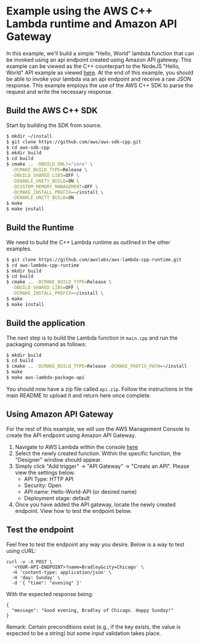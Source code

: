 # Example using the AWS C++ Lambda runtime and Amazon API Gateway

In this example, we'll build a simple "Hello, World" lambda function that can be invoked using an api endpoint created using Amazon API gateway. This example can be viewed as the C++ counterpart to the NodeJS "Hello, World" API example as viewed [here](https://docs.aws.amazon.com/apigateway/latest/developerguide/api-gateway-create-api-as-simple-proxy-for-lambda.html). At the end of this example, you should be able to invoke your lambda via an api endpoint and receive a raw JSON response. This example employs the use of the AWS C++ SDK to parse the request and write the necessary response. 
 
## Build the AWS C++ SDK
Start by building the SDK from source.

```bash
$ mkdir ~/install
$ git clone https://github.com/aws/aws-sdk-cpp.git
$ cd aws-sdk-cpp
$ mkdir build
$ cd build
$ cmake .. -DBUILD_ONLY="core" \
  -DCMAKE_BUILD_TYPE=Release \
  -DBUILD_SHARED_LIBS=OFF \
  -DENABLE_UNITY_BUILD=ON \
  -DCUSTOM_MEMORY_MANAGEMENT=OFF \
  -DCMAKE_INSTALL_PREFIX=~/install \
  -DENABLE_UNITY_BUILD=ON
$ make
$ make install
```

## Build the Runtime
We need to build the C++ Lambda runtime as outlined in the other examples.

```bash
$ git clone https://github.com/awslabs/aws-lambda-cpp-runtime.git
$ cd aws-lambda-cpp-runtime
$ mkdir build
$ cd build
$ cmake .. -DCMAKE_BUILD_TYPE=Release \
  -DBUILD_SHARED_LIBS=OFF \
  -DCMAKE_INSTALL_PREFIX=~/install \
$ make
$ make install
```

## Build the application
The next step is to build the Lambda function in `main.cpp` and run the packaging command as follows:

```bash
$ mkdir build
$ cd build
$ cmake .. -DCMAKE_BUILD_TYPE=Release -DCMAKE_PREFIX_PATH=~/install
$ make
$ make aws-lambda-package-api
```

You should now have a zip file called `api.zip`. Follow the instructions in the main README to upload it and return here once complete.

## Using Amazon API Gateway 
For the rest of this example, we will use the AWS Management Console to create the API endpoint using Amazon API Gateway.

1. Navigate to AWS Lambda within the console [here](https://console.aws.amazon.com/lambda/home)   
1. Select the newly created function. Within the specific function, the "Designer" window should appear.   
1. Simply click "Add trigger" -> "API Gateway" -> "Create an API". Please view the settings below.
   * API Type: HTTP API
   * Security: Open
   * API name: Hello-World-API (or desired name)
   * Deployment stage: default
1. Once you have added the API gateway, locate the newly created endpoint. View how to test the endpoint below.

## Test the endpoint
Feel free to test the endpoint any way you desire. Below is a way to test using cURL: 

```
curl -v -X POST \
  '<YOUR-API-ENDPOINT>?name=Bradley&city=Chicago' \
  -H 'content-type: application/json' \
  -H 'day: Sunday' \
  -d '{ "time": "evening" }'
```

With the expected response being: 
```
{
  "message": "Good evening, Bradley of Chicago. Happy Sunday!"
}
```

Remark: Certain preconditions exist (e.g., if the key exists, the value is expected to be a string) but some input validation takes place. 
